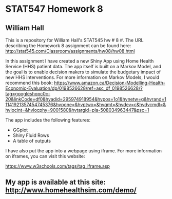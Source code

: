 # STAT547 Homework 8
## William Hall

This is a repository for William Hall's STAT545 hw # 8 #. The URL describing the Homework 8 assignment can be found here:
http://stat545.com/Classroom/assignments/hw08/hw08.html

In this assignment I have created a new Shiny App using Home Health Service (HHS) patient data. The app itself is built on a Markov Model, and the goal is to enable decision makers to simulate the budgetary impact of new HHS interventions. For more information on Markov Models, I would recommend this book: https://www.amazon.ca/Decision-Modelling-Health-Economic-Evaluation/dp/0198526628/ref=asc_df_0198526628/?tag=googleshopc0c-20&linkCode=df0&hvadid=295974918954&hvpos=1o1&hvnetw=g&hvrand=11141921357454745376&hvpone=&hvptwo=&hvqmt=&hvdev=c&hvdvcmdl=&hvlocint=&hvlocphy=9001580&hvtargid=pla-508034963447&psc=1

The app includes the following features:

- GGplot
- Shiny Fluid Rows
- A table of outputs

I have also put the app into a webpage using iframe. For more information on iframes, you can visit this website:

https://www.w3schools.com/tags/tag_iframe.asp

## My app is available at this site: http://www.homehealthsim.com/demo/

